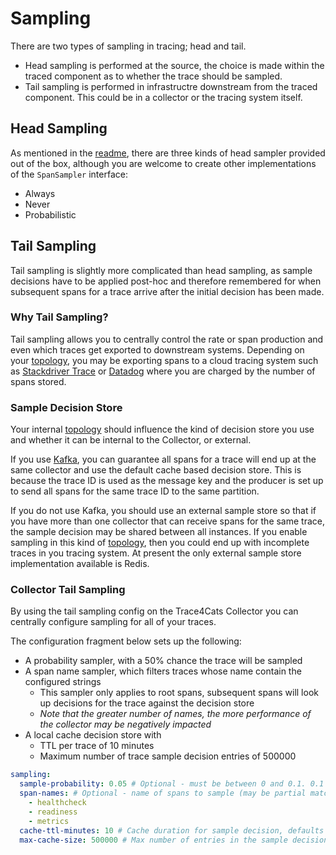 # Sampling

There are two types of sampling in tracing; head and tail. 

- Head sampling is performed at the source, the choice is made within the traced component as to whether the trace 
should be sampled.
- Tail sampling is performed in infrastructre downstream from the traced component. This could be in a collector or
the tracing system itself.

## Head Sampling

As mentioned in the [readme](../README.md), there are three kinds of head sampler provided out of the box, although you
are welcome to create other implementations of the `SpanSampler` interface:

- Always
- Never
- Probabilistic

## Tail Sampling

Tail sampling is slightly more complicated than head sampling, as sample decisions have to be applied post-hoc and
therefore remembered for when subsequent spans for a trace arrive after the initial decision has been made.

### Why Tail Sampling?

Tail sampling allows you to centrally control the rate or span production and even which traces get exported to
downstream systems. Depending on your [topology](topologies.md), you may be exporting spans to a cloud tracing system
such as [Stackdriver Trace] or [Datadog] where you are charged by the number of spans stored.

### Sample Decision Store

Your internal [topology](topologies.md) should influence the kind of decision store you use and whether it can be
internal to the Collector, or external.

If you use [Kafka](topologies.md#kafka), you can guarantee all spans for a trace will end up at the same collector and
use the default cache based decision store. This is because the trace ID is used as the message key and the producer is
set up to send all spans for the same trace ID to the same partition.

If you do not use Kafka, you should use an external sample store so that if you have more than one collector that
can receive spans for the same trace, the sample decision may be shared between all instances. If you enable sampling
in this kind of [topology](topologies.md), then you could end up with incomplete traces in you tracing system. At
present the only external sample store implementation available is Redis.

### Collector Tail Sampling 

By using the tail sampling config on the Trace4Cats Collector you can centrally configure sampling for all of your
traces.

The configuration fragment below sets up the following:
  - A probability sampler, with a 50% chance the trace will be sampled
  - A span name sampler, which filters traces whose name contain the configured strings
    - This sampler only applies to root spans, subsequent spans will look up decisions for the trace against the
      decision store
    - *Note that the greater number of names, the more performance of the collector may be negatively impacted*
  - A local cache decision store with
    - TTL per trace of 10 minutes
    - Maximum number of trace sample decision entries of 500000

```yaml
sampling:
  sample-probability: 0.05 # Optional - must be between 0 and 0.1. 0.1 being always sample, and 0.0 being never
  span-names: # Optional - name of spans to sample (may be partial match)
    - healthcheck
    - readiness
    - metrics
  cache-ttl-minutes: 10 # Cache duration for sample decision, defaults to 2 mins
  max-cache-size: 500000 # Max number of entries in the sample decision cache, defaults to 1000000
```

[Stackdriver Trace]: https://cloud.google.com/trace/docs/reference
[Datadog]: https://docs.datadoghq.com/api/v1/tracing/